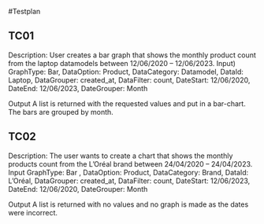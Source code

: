 
#Testplan

## TC01
Description: User creates a bar graph that shows the monthly product count from the laptop datamodels between 12/06/2020 – 12/06/2023.
Input)
GraphType:        Bar,
DataOption:       Product,
DataCategory:        Datamodel,
DataId:            Laptop,
DataGrouper:        created_at,
DataFilter:        count,
DateStart:        12/06/2020,
DateEnd:        12/06/2023,
DateGrouper:        Month

Output
A list is returned with the requested values and put in a bar-chart. The bars are grouped by month. 

## TC02
Description: The user wants to create a chart that shows the monthly products count from the L’Oréal brand between 24/04/2020 – 24/04/2023. 
Input
GraphType:       Bar ,
DataOption:      Product,
DataCategory:       Brand,
DataId:      L’Oréal,
DataGrouper:       created_at,
DataFilter:      count,
DateStart:     12/06/2023,
DateEnd:   12/06/2020,
DateGrouper:   Month

Output
A list is returned with no values and no graph is made as the dates were incorrect.
